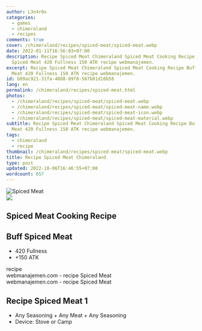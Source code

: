 ```yaml
---
author: L3n4r0x
categories:
  - games
  - chimeraland
  - recipes
comments: true
cover: /chimeraland/recipes/spiced-meat/spiced-meat.webp
date: 2022-01-11T16:56:03+07:00
description: Recipe Spiced Meat Chimeraland Spiced Meat Cooking Recipe Buff
  Spiced Meat 420 Fullness 150 ATK recipe webmanajemen.
excerpt: Recipe Spiced Meat Chimeraland Spiced Meat Cooking Recipe Buff Spiced
  Meat 420 Fullness 150 ATK recipe webmanajemen.
id: b89ac921-31fa-4888-89f8-567b81d10b58
lang: en
permalink: /chimeraland/recipes/spiced-meat.html
photos:
  - /chimeraland/recipes/spiced-meat/spiced-meat.webp
  - /chimeraland/recipes/spiced-meat/spiced-meat-name.webp
  - /chimeraland/recipes/spiced-meat/spiced-meat-icon.webp
  - /chimeraland/recipes/spiced-meat/spiced-meat-material.webp
subtitle: Recipe Spiced Meat Chimeraland Spiced Meat Cooking Recipe Buff Spiced
  Meat 420 Fullness 150 ATK recipe webmanajemen.
tags:
  - chimeraland
  - recipe
thumbnail: /chimeraland/recipes/spiced-meat/spiced-meat.webp
title: Recipe Spiced Meat Chimeraland
type: post
updated: 2022-10-06T16:46:55+07:00
wordcount: 657
---
```


<link
  rel="stylesheet"
  href="https://rawcdn.githack.com/dimaslanjaka/Web-Manajemen/870a349/css/bootstrap-5-3-0-alpha3-wrapper.css"
/>
<section id="bootstrap-wrapper">
  <div data-bs-theme="dark">
    <div class="card mb-2">
      <div class="card-body">
        <div class="row g-0">
          <div class="col-sm-4 position-relative mb-2">
            <img
              src="https://www.webmanajemen.com/chimeraland/recipes/spiced-meat/spiced-meat-material.webp"
              class="card-img fit-cover w-100 h-100"
              alt="Spiced Meat"
              data-fancybox="true"
            />
          </div>
          <div class="col-sm-8 mb-2">
            <div class="card-body">
              <div class="d-flex flex-row align-items-center mb-3">
                <img
                  class="d-inline-block me-2"
                  src="https://www.webmanajemen.com/chimeraland/recipes/spiced-meat/spiced-meat-icon.webp"
                  width="auto"
                  height="auto"
                  style="vertical-align: middle"
                />
                <h2 class="fs-5">Spiced Meat Cooking Recipe</h2>
              </div>
              <h2 class="card-title fs-5">Buff Spiced Meat</h2>
              <div class="card-text">
                <ul>
                  <li>420 Fullness</li>
                  <li>+150 ATK</li>
                </ul>
              </div>
              <span class="badge rounded-pill">recipe</span>
            </div>
            <div class="card-footer text-end text-muted mt-auto">
              webmanajemen.com - recipe Spiced Meat
            </div>
          </div>
        </div>
      </div>
      <div class="card-footer text-end text-muted">
        webmanajemen.com - recipe Spiced Meat
      </div>
    </div>
    <div class="row mb-2">
      <div class="col-12 col-lg-6 recipe-item mb-2">
        <div class="card">
          <div class="card-body">
            <h2 class="card-title fs-5">Recipe Spiced Meat 1</h2>
            <div class="card-text">
              <ul>
                <li>
                  Any Seasoning<span> + </span>Any Meat<span> + </span>Any
                  Seasoning
                </li>
                <li>Device: Stove or Camp</li>
              </ul>
            </div>
          </div>
        </div>
      </div>
    </div>
  </div>
</section>